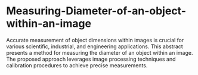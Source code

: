 # Measuring-Diameter-of-an-object-within-an-image
Accurate measurement of object dimensions within images is crucial for various scientific, industrial, and engineering applications. This abstract presents a method for measuring the diameter of an object within an image. The proposed approach leverages image processing techniques and calibration procedures to achieve precise measurements.
